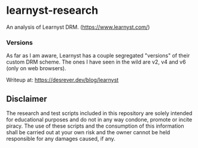 # learnyst-research
An analysis of Learnyst DRM. (https://www.learnyst.com/)

### Versions
As far as I am aware, Learnyst has a couple segregated "versions" of their custom DRM scheme. 
The ones I have seen in the wild are v2, v4 and v6 (only on web browsers).

Writeup at: https://desrever.dev/blog/learnyst

## Disclaimer
The research and test scripts included in this repository are solely intended for educational purposes and do not in any way condone, promote or incite piracy. The use of these scripts and the consumption of this information shall be carried out at your own risk and the owner cannot be held responsible for any damages caused, if any.